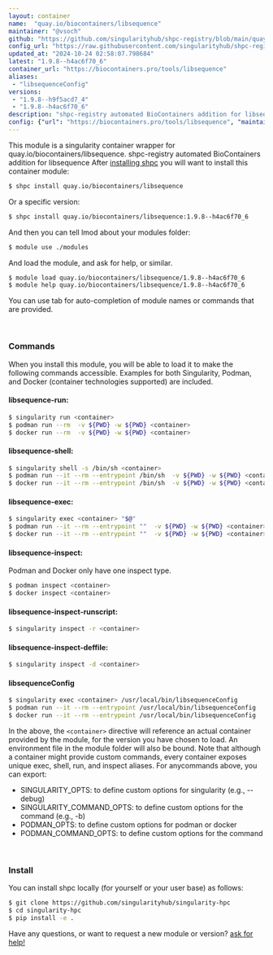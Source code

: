 ```yaml
---
layout: container
name:  "quay.io/biocontainers/libsequence"
maintainer: "@vsoch"
github: "https://github.com/singularityhub/shpc-registry/blob/main/quay.io/biocontainers/libsequence/container.yaml"
config_url: "https://raw.githubusercontent.com/singularityhub/shpc-registry/main/quay.io/biocontainers/libsequence/container.yaml"
updated_at: "2024-10-24 02:58:07.798684"
latest: "1.9.8--h4ac6f70_6"
container_url: "https://biocontainers.pro/tools/libsequence"
aliases:
 - "libsequenceConfig"
versions:
 - "1.9.8--h9f5acd7_4"
 - "1.9.8--h4ac6f70_6"
description: "shpc-registry automated BioContainers addition for libsequence"
config: {"url": "https://biocontainers.pro/tools/libsequence", "maintainer": "@vsoch", "description": "shpc-registry automated BioContainers addition for libsequence", "latest": {"1.9.8--h4ac6f70_6": "sha256:f34e1fa5903718a99b6ee1023d704eece89d19761414cd93d5675cd8c74ea214"}, "tags": {"1.9.8--h9f5acd7_4": "sha256:3073690ddad9f7be0d7c7af5cbf365460b5dcc6a2c167987716c3dc7ac2ac8de", "1.9.8--h4ac6f70_6": "sha256:f34e1fa5903718a99b6ee1023d704eece89d19761414cd93d5675cd8c74ea214"}, "docker": "quay.io/biocontainers/libsequence", "aliases": {"libsequenceConfig": "/usr/local/bin/libsequenceConfig"}}
---
```


This module is a singularity container wrapper for quay.io/biocontainers/libsequence.
shpc-registry automated BioContainers addition for libsequence
After [installing shpc](#install) you will want to install this container module:


```bash
$ shpc install quay.io/biocontainers/libsequence
```

Or a specific version:

```bash
$ shpc install quay.io/biocontainers/libsequence:1.9.8--h4ac6f70_6
```

And then you can tell lmod about your modules folder:

```bash
$ module use ./modules
```

And load the module, and ask for help, or similar.

```bash
$ module load quay.io/biocontainers/libsequence/1.9.8--h4ac6f70_6
$ module help quay.io/biocontainers/libsequence/1.9.8--h4ac6f70_6
```

You can use tab for auto-completion of module names or commands that are provided.

<br>

### Commands

When you install this module, you will be able to load it to make the following commands accessible.
Examples for both Singularity, Podman, and Docker (container technologies supported) are included.

#### libsequence-run:

```bash
$ singularity run <container>
$ podman run --rm  -v ${PWD} -w ${PWD} <container>
$ docker run --rm  -v ${PWD} -w ${PWD} <container>
```

#### libsequence-shell:

```bash
$ singularity shell -s /bin/sh <container>
$ podman run --it --rm --entrypoint /bin/sh  -v ${PWD} -w ${PWD} <container>
$ docker run --it --rm --entrypoint /bin/sh  -v ${PWD} -w ${PWD} <container>
```

#### libsequence-exec:

```bash
$ singularity exec <container> "$@"
$ podman run --it --rm --entrypoint ""  -v ${PWD} -w ${PWD} <container> "$@"
$ docker run --it --rm --entrypoint ""  -v ${PWD} -w ${PWD} <container> "$@"
```

#### libsequence-inspect:

Podman and Docker only have one inspect type.

```bash
$ podman inspect <container>
$ docker inspect <container>
```

#### libsequence-inspect-runscript:

```bash
$ singularity inspect -r <container>
```

#### libsequence-inspect-deffile:

```bash
$ singularity inspect -d <container>
```


#### libsequenceConfig

```bash
$ singularity exec <container> /usr/local/bin/libsequenceConfig
$ podman run --it --rm --entrypoint /usr/local/bin/libsequenceConfig   -v ${PWD} -w ${PWD} <container> -c " $@"
$ docker run --it --rm --entrypoint /usr/local/bin/libsequenceConfig   -v ${PWD} -w ${PWD} <container> -c " $@"
```



In the above, the `<container>` directive will reference an actual container provided
by the module, for the version you have chosen to load. An environment file in the
module folder will also be bound. Note that although a container
might provide custom commands, every container exposes unique exec, shell, run, and
inspect aliases. For anycommands above, you can export:

 - SINGULARITY_OPTS: to define custom options for singularity (e.g., --debug)
 - SINGULARITY_COMMAND_OPTS: to define custom options for the command (e.g., -b)
 - PODMAN_OPTS: to define custom options for podman or docker
 - PODMAN_COMMAND_OPTS: to define custom options for the command

<br>

### Install

You can install shpc locally (for yourself or your user base) as follows:

```bash
$ git clone https://github.com/singularityhub/singularity-hpc
$ cd singularity-hpc
$ pip install -e .
```

Have any questions, or want to request a new module or version? [ask for help!](https://github.com/singularityhub/singularity-hpc/issues)